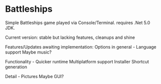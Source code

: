 # Battleships
Simple Battleships game played via Console/Terminal.
requires .Net 5.0 JDK.

Current version: stable but lacking features, cleanups and shine

Features/Updates awaiting implementation:
  Options in general -
    Language support
    Maybe music?
  
  Functionality - 
    Quicker runtime
    Multiplatform support
    Installer
    Shortcut generation
    
  Detail -
    Pictures
    Maybe GUI?

